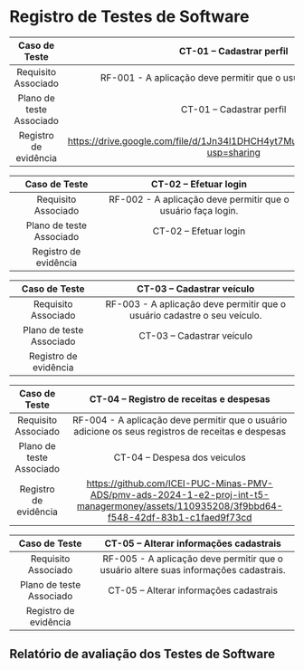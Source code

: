 # Registro de Testes de Software

| **Caso de Teste** 	| **CT-01 – Cadastrar perfil** 	|
|:---:	|:---:	|
|	Requisito Associado 	| RF-001 - A aplicação deve permitir que o usuário se cadastre |
|	Plano de teste Associado 	| CT-01 – Cadastrar perfil |
|Registro de evidência | https://drive.google.com/file/d/1Jn34l1DHCH4yt7MuIJbafbvhPnorKwjl/view?usp=sharing |


| **Caso de Teste** 	| **CT-02 – Efetuar login** 	|
|:---:	|:---:	|
|	Requisito Associado 	| RF-002 - A aplicação deve permitir que o usuário faça login. |
|	Plano de teste Associado 	| CT-02 – Efetuar login |
|Registro de evidência |  |

| **Caso de Teste** 	| **CT-03 – Cadastrar veículo** 	|
|:---:	|:---:	|
|	Requisito Associado 	| RF-003 - A aplicação deve permitir que o usuário cadastre o seu veículo. |
|	Plano de teste Associado 	| CT-03 – Cadastrar veículo |
|Registro de evidência |  |


| **Caso de Teste** 	| **CT-04 – Registro de receitas e despesas** 	|
|:---:	|:---:	|
|	Requisito Associado 	| RF-004 - A aplicação deve permitir que o usuário adicione os seus registros de receitas e despesas |
|	Plano de teste Associado 	| CT-04 – Despesa dos veiculos |
|Registro de evidência | https://github.com/ICEI-PUC-Minas-PMV-ADS/pmv-ads-2024-1-e2-proj-int-t5-managermoney/assets/110935208/3f9bbd64-f548-42df-83b1-c1faed9f73cd |

| **Caso de Teste** 	| **CT-05 – Alterar informações cadastrais** 	|
|:---:	|:---:	|
|	Requisito Associado 	| RF-005 - A aplicação deve permitir que o usuário altere suas informações cadastrais. |
|	Plano de teste Associado 	| CT-05 – Alterar informações cadastrais |
|Registro de evidência |  |

## Relatório de avaliação dos Testes de Software

